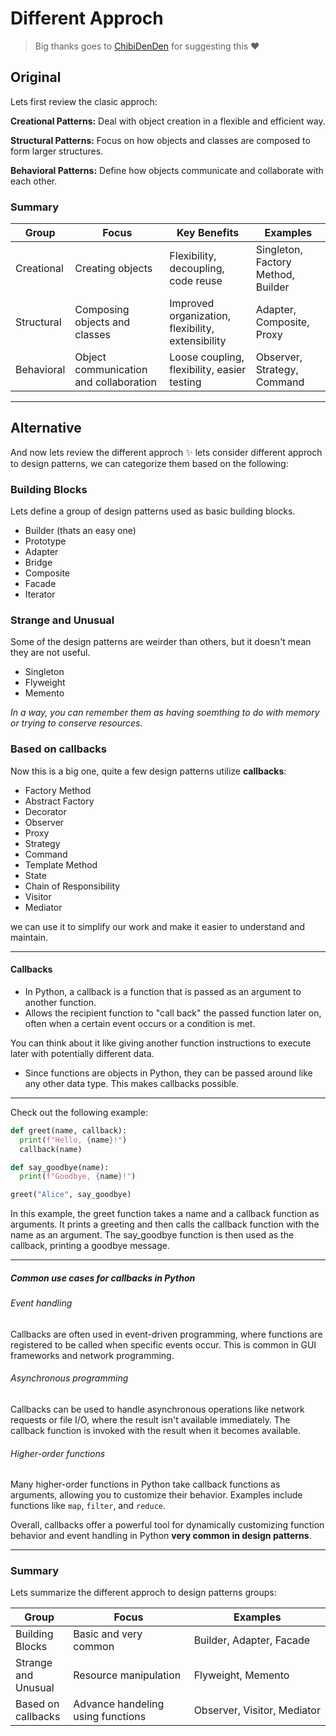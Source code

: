 # **Different Approch**

> Big thanks goes to [ChibiDenDen](https://github.com/ChibiDenDen) for suggesting this ❤️
## Original

Lets first review the clasic approch:

**Creational Patterns:**
Deal with object creation in a flexible and efficient way.

**Structural Patterns:**
Focus on how objects and classes are composed to form larger structures.

**Behavioral Patterns:**
Define how objects communicate and collaborate with each other.

### Summary

| Group      | Focus                                  | Key Benefits                                      | Examples                           |
| ---------- | -------------------------------------- | ------------------------------------------------- | ---------------------------------- |
| Creational | Creating objects                       | Flexibility, decoupling, code reuse               | Singleton, Factory Method, Builder |
| Structural | Composing objects and classes          | Improved organization, flexibility, extensibility | Adapter, Composite, Proxy          |
| Behavioral | Object communication and collaboration | Loose coupling, flexibility, easier testing       | Observer, Strategy, Command        |

---

## Alternative

And now lets review the different approch ✨
lets consider different approch to design patterns, we can categorize them based on the following:

### Building Blocks

Lets define a group of design patterns used as basic building blocks.

- Builder (thats an easy one)
- Prototype
- Adapter
- Bridge
- Composite
- Facade
- Iterator

### Strange and Unusual

Some of the design patterns are weirder than others, but it doesn't mean they are not useful.

- Singleton
- Flyweight
- Memento

*In a way, you can remember them as having soemthing to do with memory or trying to conserve resources.*

### Based on callbacks

Now this is a big one, quite a few design patterns utilize **callbacks**:

- Factory Method
- Abstract Factory
- Decorator
- Observer
- Proxy
- Strategy
- Command
- Template Method
- State
- Chain of Responsibility
- Visitor
- Mediator

we can use it to simplify our work and make it easier to understand and maintain.

---

#### Callbacks

- In Python, a callback is a function that is passed as an argument to another function.
- Allows the recipient function to "call back" the passed function later on, often when a certain event occurs or a condition is met.

You can think about it like giving another function instructions to execute later with potentially different data.

- Since functions are objects in Python, they can be passed around like any other data type. This makes callbacks possible.

---

Check out the following example:

```python
def greet(name, callback):
  print(f"Hello, {name}!")
  callback(name)

def say_goodbye(name):
  print(f"Goodbye, {name}!")

greet("Alice", say_goodbye)
```

In this example, the greet function takes a name and a callback function as arguments.
It prints a greeting and then calls the callback function with the name as an argument.
The say_goodbye function is then used as the callback, printing a goodbye message.

---

##### Common use cases for callbacks in Python

###### Event handling

Callbacks are often used in event-driven programming, where functions are registered to be called when specific events occur.
This is common in GUI frameworks and network programming.

###### Asynchronous programming

Callbacks can be used to handle asynchronous operations like network requests or file I/O, where the result isn't available immediately.
The callback function is invoked with the result when it becomes available.

###### Higher-order functions

Many higher-order functions in Python take callback functions as arguments, allowing you to customize their behavior.
Examples include functions like `map`, `filter`, and `reduce`.

Overall, callbacks offer a powerful tool for dynamically customizing function behavior and event handling in Python **very common in design patterns**.

--- 

### Summary
Lets summarize the different approch to design patterns groups:

| Group               | Focus                             | Examples                      |
| ------------------- | --------------------------------- | ----------------------------- |
| Building Blocks     | Basic and very common             | Builder, Adapter, Facade      |
| Strange and Unusual | Resource manipulation             | Flyweight, Memento            |
| Based on callbacks  | Advance handeling using functions | Observer, Visitor, Mediator   |

